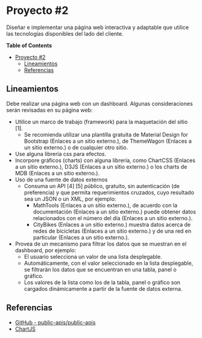 # Proyecto #2

Diseñar e implementar una página web interactiva y adaptable que utilice las
tecnologías disponibles del lado del cliente.


<!-- markdown-toc start - Don't edit this section. Run M-x markdown-toc-refresh-toc -->
**Table of Contents**

- [Proyecto #2](#proyecto-2)
    - [Lineamientos](#lineamientos)
    - [Referencias](#referencias)

<!-- markdown-toc end -->

## Lineamientos

Debe realizar una página web con un dashboard. Algunas consideraciones serán
revisadas en su página web:

- Utilice un marco de trabajo (framework) para la maquetación del sitio [1].
  - Se recomienda utilizar una plantilla gratuita de Material Design for
    Bootstrap (Enlaces a un sitio externo.), de ThemeWagon (Enlaces a un sitio
    externo.) o de cualquier otro sitio.
- Use alguna librería css para efectos.
- Incorpore gráficos (charts) con alguna librería, como ChartCSS (Enlaces a un
  sitio externo.), D3JS (Enlaces a un sitio externo.) o los charts de MDB
  (Enlaces a un sitio externo.).
- Uso de una fuente de datos externos
  - Consuma un API [4] [5] público, gratuito, sin autenticación (de
    preferencia) y que permita requerimientos cruzados, cuyo resultado sea un
    JSON o un XML, por ejemplo:
    - MathTools (Enlaces a un sitio externo.), de acuerdo con la documentación
      (Enlaces a un sitio externo.) puede obtener datos relacionados con el
      número del día (Enlaces a un sitio externo.).
    - CityBikes (Enlaces a un sitio externo.) muestra datos acerca de redes de
      bicicletas (Enlaces a un sitio externo.) y de una red en particular
      (Enlaces a un sitio externo.).
- Provea de un mecanismo para filtrar los datos que se muestran en el
  dashboard, por ejemplo:
  - El usuario selecciona un valor de una lista desplegable.
  - Automáticamente, con el valor seleccionado en la lista desplegable, se
    filtrarán los datos que se encuentran en una tabla, panel o gráfico.
  - Los valores de la lista como los de la tabla, panel o gráfico son cargados
    dinámicamente a partir de la fuente de datos externa.

## Referencias

- [GitHub - public-apis/public-apis](https://github.com/public-apis/public-apis)
- [ChartJS](https://www.chartjs.org)
